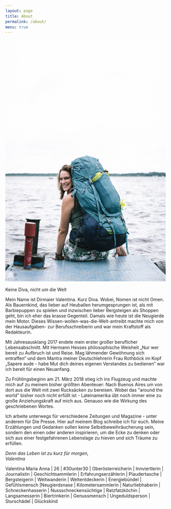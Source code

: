 ```yaml
---
layout: page
title: About
permalink: /about/
menu: true
---
```


![DivaAroundtheWorld_Valentina_Dirmaier_about](/assets/img/pages/about.jpg "Valentina Dirmaier. Foto: Fabio Cordesa")

Keine Diva, nicht um die Welt

Mein Name ist Dirmaier Valentina. Kurz Diva. Wobei, Nomen ist nicht Omen. Als Bauernkind, das lieber auf Heuballen herumgesprungen ist, als mit Barbiepuppen zu spielen und inzwischen lieber Bergsteigen als Shoppen geht, bin ich eher das krasse Gegenteil. Damals wie heute ist die Neugierde mein Motor. Dieses Wissen-wollen-was-die-Welt-antreibt machte mich von der Hausaufgaben- zur Berufsschreiberin und war mein Kraftstoff als Redakteurin.&nbsp;

Mit Jahresausklang 2017 endete mein erster gro&szlig;er beruflicher Lebensabschnitt. Mit Hermann Hesses philosophische Weisheit „Nur wer bereit zu Aufbruch ist und Reise. Mag l&auml;hmender Gew&ouml;hnung sich entraffen“ und dem Mantra meiner Deutschlehrerin Frau Rothb&ouml;ck im Kopf „Sapere aude - habe Mut dich deines eigenen Verstandes zu bedienen“ war ich bereit f&uuml;r einen Neuanfang.&nbsp;

Zu Fr&uuml;hlingsbeginn am 21. M&auml;rz 2018 stieg ich ins Flugzeug und machte mich auf zu meinem bisher gr&ouml;&szlig;ten Abenteuer: Nach Buenos Aires um von dort aus die Welt mit zwei Rucks&auml;cken zu bereisen. Wobei das "around the world" bisher noch nicht erf&uuml;llt ist - Lateinamerika &uuml;bt noch immer eine zu gro&szlig;e Anziehungskraft auf mich aus. Genauso wie die Wirkung des geschriebenen Wortes.&nbsp;

Ich arbeite unterwegs f&uuml;r verschiedene Zeitungen und Magazine - unter anderem f&uuml;r Die Presse. Hier auf meinem Blog schreibe ich f&uuml;r euch. Meine Erz&auml;hlungen und Gedanken sollen keine Selbstbeweihr&auml;ucherung sein, sondern den einen oder anderen inspirieren, um die Ecke zu denken oder sich aus einer festgefahrenen Lebenslage zu hieven und sich Tr&auml;ume zu erf&uuml;llen.

*Denn das Leben ist zu kurz f&uuml;r morgen,*<br>*Valentina*

Valentina Maria Anna | 26 | #30unter30 | Ober&ouml;sterreicherin | Innviertlerin | Journalistin | Geschichtsammlerin | Erfahrungserz&auml;hlerin | Plaudertasche | Bergsteigerin | Weitwanderin | Weltentdeckerin | Energieb&uuml;ndel | Gef&uuml;hlsmensch |Neugierdsnase | Kilometersammlerin | Naturliebhaberin | Schneckenhasserin | Nussschneckens&uuml;chtige | Ratzfatzk&ouml;chin | Langsamesserin | Biertrinkerin | Genussmensch | Ungeduldsperson | Stursch&auml;del | Gl&uuml;ckskind
